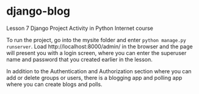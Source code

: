 # django-blog
Lesson 7 Django Project Activity in Python Internet course

To run the project, go into the mysite folder and enter `python manage.py runserver`.  Load http://localhost:8000/admin/ in the browser and the page will present you with a login screen, where you can enter the superuser name and password that you created earlier in the lesson.

In addition to the Authentication and Authorization section where you can add or delete groups or users, there is a blogging app and polling app where you can create blogs and polls.
